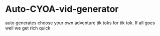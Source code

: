 # Auto-CYOA-vid-generator
auto generates choose your own adventure tik toks for tik tok. If all goes well we get rich quick

